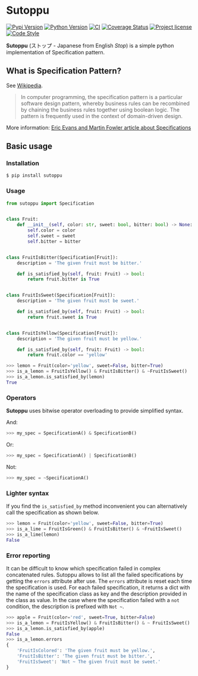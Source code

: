 # Sutoppu

[![Pypi Version](https://img.shields.io/pypi/v/sutoppu.svg)](https://pypi.org/project/sutoppu/)
[![Python Version](https://img.shields.io/pypi/pyversions/sutoppu)](https://pypi.org/project/sutoppu/)
[![CI](https://github.com/u8slvn/sutoppu/actions/workflows/ci.yml/badge.svg)](https://github.com/u8slvn/sutoppu/actions/workflows/ci.yml)
[![Coverage Status](https://coveralls.io/repos/github/u8slvn/sutoppu/badge.svg?branch=master)](https://coveralls.io/github/u8slvn/sutoppu?branch=master)
[![Project license](https://img.shields.io/pypi/l/sutoppu)](https://pypi.org/project/sutoppu/)
[![Code Style](https://img.shields.io/badge/code%20style-black-000000.svg)](https://github.com/psf/black)

**Sutoppu** (ストップ - Japanese from English *Stop*) is a simple python implementation of Specification pattern.

## What is Specification Pattern?

See [Wikipedia](https://en.wikipedia.org/wiki/Specification_pattern).

> In computer programming, the specification pattern is a particular software design pattern, whereby business rules can be recombined by chaining the business rules together using boolean logic. The pattern is frequently used in the context of domain-driven design.

More information: [Eric Evans and Martin Fowler article about Specifications](https://www.martinfowler.com/apsupp/spec.pdf)

## Basic usage

### Installation

```sh
$ pip install sutoppu
```

### Usage

```python
from sutoppu import Specification


class Fruit:
    def __init__(self, color: str, sweet: bool, bitter: bool) -> None:
        self.color = color
        self.sweet = sweet
        self.bitter = bitter


class FruitIsBitter(Specification[Fruit]):
    description = 'The given fruit must be bitter.'

    def is_satisfied_by(self, fruit: Fruit) -> bool:
        return fruit.bitter is True


class FruitIsSweet(Specification[Fruit]):
    description = 'The given fruit must be sweet.'

    def is_satisfied_by(self, fruit: Fruit) -> bool:
        return fruit.sweet is True


class FruitIsYellow(Specification[Fruit]):
    description = 'The given fruit must be yellow.'

    def is_satisfied_by(self, fruit: Fruit) -> bool:
        return fruit.color == 'yellow'
```

```python
>>> lemon = Fruit(color='yellow', sweet=False, bitter=True)
>>> is_a_lemon = FruitIsYellow() & FruitIsBitter() & ~FruitIsSweet()
>>> is_a_lemon.is_satisfied_by(lemon)
True
```

### Operators

**Sutoppu** uses bitwise operator overloading to provide simplified syntax.

And:

```python
>>> my_spec = SpecificationA() & SpecificationB()
```

Or:

```python
>>> my_spec = SpecificationA() | SpecificationB()
```

Not:

```python
>>> my_spec = ~SpecificationA()
```

### Lighter syntax

If you find the `is_satisfied_by` method inconvenient you can alternatively call the specification as shown below.

```python
>>> lemon = Fruit(color='yellow', sweet=False, bitter=True)
>>> is_a_lime = FruitIsGreen() & FruitIsBitter() & ~FruitIsSweet()
>>> is_a_lime(lemon)
False
```

### Error reporting

It can be difficult to know which specification failed in complex concatenated rules. Sutoppu allows to list all the failed specifications by getting the `errors` attribute after use.
The `errors` attribute is reset each time the specification is used. For each failed specification, it returns a dict with the name of the specification class as key and the description provided in the class as value. In the case where the specification failed with a `not` condition, the description is prefixed with `Not ~`.

```python
>>> apple = Fruit(color='red', sweet=True, bitter=False)
>>> is_a_lemon = FruitIsYellow() & FruitIsBitter() & ~ FruitIsSweet()
>>> is_a_lemon.is_satisfied_by(apple)
False
>>> is_a_lemon.errors
{
    'FruitIsColored': 'The given fruit must be yellow.',
    'FruitIsBitter': 'The given fruit must be bitter.',
    'FruitIsSweet': 'Not ~ The given fruit must be sweet.'
}
```
